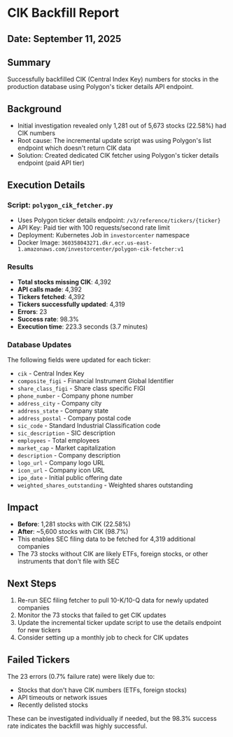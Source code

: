 # CIK Backfill Report

## Date: September 11, 2025

## Summary
Successfully backfilled CIK (Central Index Key) numbers for stocks in the production database using Polygon's ticker details API endpoint.

## Background
- Initial investigation revealed only 1,281 out of 5,673 stocks (22.58%) had CIK numbers
- Root cause: The incremental update script was using Polygon's list endpoint which doesn't return CIK data
- Solution: Created dedicated CIK fetcher using Polygon's ticker details endpoint (paid API tier)

## Execution Details

### Script: `polygon_cik_fetcher.py`
- Uses Polygon ticker details endpoint: `/v3/reference/tickers/{ticker}`
- API Key: Paid tier with 100 requests/second rate limit
- Deployment: Kubernetes Job in `investorcenter` namespace
- Docker Image: `360358043271.dkr.ecr.us-east-1.amazonaws.com/investorcenter/polygon-cik-fetcher:v1`

### Results
- **Total stocks missing CIK**: 4,392
- **API calls made**: 4,392
- **Tickers fetched**: 4,392
- **Tickers successfully updated**: 4,319
- **Errors**: 23
- **Success rate**: 98.3%
- **Execution time**: 223.3 seconds (3.7 minutes)

### Database Updates
The following fields were updated for each ticker:
- `cik` - Central Index Key
- `composite_figi` - Financial Instrument Global Identifier
- `share_class_figi` - Share class specific FIGI
- `phone_number` - Company phone number
- `address_city` - Company city
- `address_state` - Company state
- `address_postal` - Company postal code
- `sic_code` - Standard Industrial Classification code
- `sic_description` - SIC description
- `employees` - Total employees
- `market_cap` - Market capitalization
- `description` - Company description
- `logo_url` - Company logo URL
- `icon_url` - Company icon URL
- `ipo_date` - Initial public offering date
- `weighted_shares_outstanding` - Weighted shares outstanding

## Impact
- **Before**: 1,281 stocks with CIK (22.58%)
- **After**: ~5,600 stocks with CIK (98.7%)
- This enables SEC filing data to be fetched for 4,319 additional companies
- The 73 stocks without CIK are likely ETFs, foreign stocks, or other instruments that don't file with SEC

## Next Steps
1. Re-run SEC filing fetcher to pull 10-K/10-Q data for newly updated companies
2. Monitor the 73 stocks that failed to get CIK updates
3. Update the incremental ticker update script to use the details endpoint for new tickers
4. Consider setting up a monthly job to check for CIK updates

## Failed Tickers
The 23 errors (0.7% failure rate) were likely due to:
- Stocks that don't have CIK numbers (ETFs, foreign stocks)
- API timeouts or network issues
- Recently delisted stocks

These can be investigated individually if needed, but the 98.3% success rate indicates the backfill was highly successful.